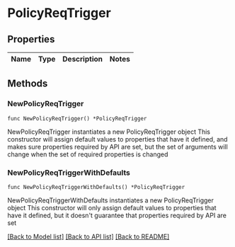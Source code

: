 # PolicyReqTrigger

## Properties

Name | Type | Description | Notes
------------ | ------------- | ------------- | -------------

## Methods

### NewPolicyReqTrigger

`func NewPolicyReqTrigger() *PolicyReqTrigger`

NewPolicyReqTrigger instantiates a new PolicyReqTrigger object
This constructor will assign default values to properties that have it defined,
and makes sure properties required by API are set, but the set of arguments
will change when the set of required properties is changed

### NewPolicyReqTriggerWithDefaults

`func NewPolicyReqTriggerWithDefaults() *PolicyReqTrigger`

NewPolicyReqTriggerWithDefaults instantiates a new PolicyReqTrigger object
This constructor will only assign default values to properties that have it defined,
but it doesn't guarantee that properties required by API are set


[[Back to Model list]](../README.md#documentation-for-models) [[Back to API list]](../README.md#documentation-for-api-endpoints) [[Back to README]](../README.md)


